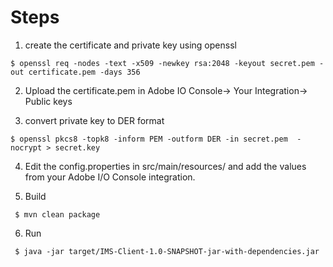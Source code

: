 # Steps

1. create the certificate and private key using openssl

```$ openssl req -nodes -text -x509 -newkey rsa:2048 -keyout secret.pem -out certificate.pem -days 356```

2. Upload the certificate.pem in Adobe IO Console-> Your Integration-> Public keys

3. convert private key to DER format

```$ openssl pkcs8 -topk8 -inform PEM -outform DER -in secret.pem  -nocrypt > secret.key```

4. Edit the config.properties in src/main/resources/ and add the values from your Adobe I/O Console integration.

5. Build

``` $ mvn clean package```

6. Run

``` $ java -jar target/IMS-Client-1.0-SNAPSHOT-jar-with-dependencies.jar```
 

